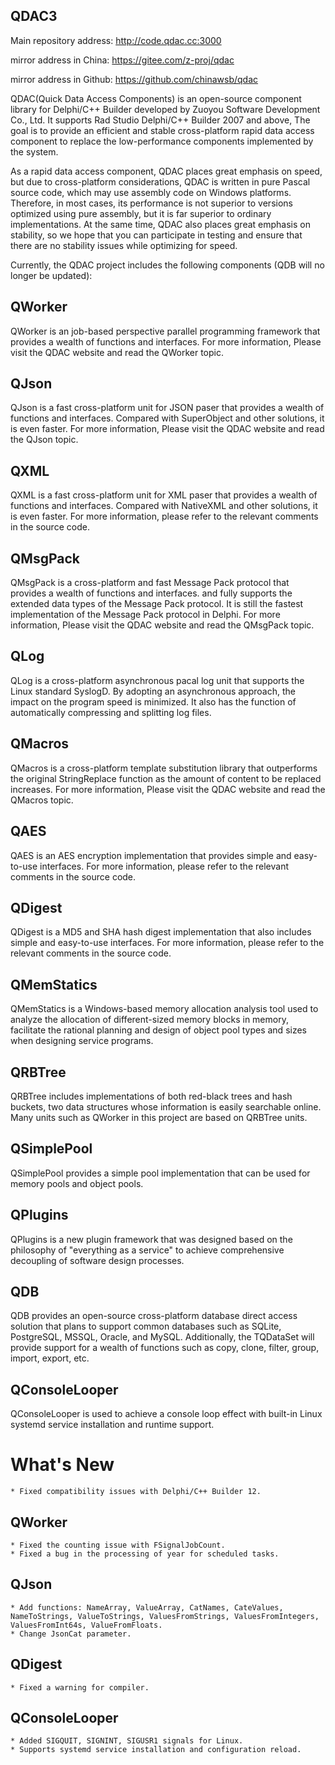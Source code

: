 ## QDAC3

Main repository address: http://code.qdac.cc:3000

mirror address in China: https://gitee.com/z-proj/qdac

mirror address in Github: https://github.com/chinawsb/qdac

QDAC(Quick Data Access Components) is an open-source component library for Delphi/C++ Builder developed by Zuoyou Software Development Co., Ltd. It supports Rad Studio Delphi/C++ Builder 2007 and above, The goal is to provide an efficient and stable cross-platform rapid data access component to replace the low-performance components implemented by the system.

As a rapid data access component, QDAC places great emphasis on speed, but due to cross-platform considerations, QDAC is written in pure Pascal source code, which may use assembly code on Windows platforms. Therefore, in most cases, its performance is not superior to versions optimized using pure assembly, but it is far superior to ordinary implementations. At the same time, QDAC also places great emphasis on stability, so we hope that you can participate in testing and ensure that there are no stability issues while optimizing for speed.

Currently, the QDAC project includes the following components (QDB will no longer be updated):

## QWorker

QWorker is an job-based perspective parallel programming framework that provides a wealth of functions and interfaces. For more information, Please visit the QDAC website and read the QWorker topic.

## QJson

QJson is a fast cross-platform unit for JSON paser that provides  a wealth of functions and interfaces. Compared with SuperObject and other solutions, it is even faster. For more information, Please visit the QDAC website and read the QJson topic.

## QXML

QXML is a fast cross-platform unit for XML paser that provides  a wealth of functions and interfaces. Compared with NativeXML and other solutions, it is even faster. For more information, please refer to the relevant comments in the source code.

## QMsgPack

QMsgPack is a cross-platform and fast Message Pack protocol that provides  a wealth of functions and interfaces.  and fully supports the extended data types of the Message Pack protocol. It is still the fastest implementation of the Message Pack protocol in Delphi. For more information, Please visit the QDAC website and read the QMsgPack topic.

## QLog

QLog is a cross-platform asynchronous pacal log unit that supports the Linux standard SyslogD. By adopting an asynchronous approach, the impact on the program speed is minimized. It also has the function of automatically compressing and splitting log files.

## QMacros

QMacros is a cross-platform template substitution library that outperforms the original StringReplace function as the amount of content to be replaced increases. For more information, Please visit the QDAC website and read the QMacros topic.

## QAES

QAES is an AES encryption implementation that provides simple and easy-to-use interfaces. For more information, please refer to the relevant comments in the source code.

## QDigest

QDigest is a MD5 and SHA hash digest implementation that also includes simple and easy-to-use interfaces. For more information, please refer to the relevant comments in the source code.

## QMemStatics

QMemStatics is a Windows-based memory allocation analysis tool used to analyze the allocation of different-sized memory blocks in memory,  facilitate the rational planning and design of object pool types and sizes when designing service programs.

## QRBTree

QRBTree includes implementations of both red-black trees and hash buckets, two data structures whose information is easily searchable online. Many units such as QWorker in this project are based on QRBTree units. 

## QSimplePool

QSimplePool provides a simple pool implementation that can be used for memory pools and object pools.

## QPlugins

QPlugins is a new plugin framework that was designed based on the philosophy of "everything as a service" to achieve comprehensive decoupling of software design processes.

## QDB

QDB provides an open-source cross-platform database direct access solution that plans to support common databases such as SQLite, PostgreSQL, MSSQL, Oracle, and MySQL. Additionally, the TQDataSet will provide support for a wealth of functions such as copy, clone, filter, group, import, export, etc. 

## QConsoleLooper
QConsoleLooper is used to achieve a console loop effect with built-in Linux systemd service installation and runtime support.

# What's New

    * Fixed compatibility issues with Delphi/C++ Builder 12.
## QWorker

    * Fixed the counting issue with FSignalJobCount.
    * Fixed a bug in the processing of year for scheduled tasks.
## QJson
    * Add functions: NameArray, ValueArray, CatNames, CateValues, NameToStrings, ValueToStrings, ValuesFromStrings, ValuesFromIntegers, ValuesFromInt64s, ValueFromFloats.
    * Change JsonCat parameter.
## QDigest
    * Fixed a warning for compiler.
## QConsoleLooper

    * Added SIGQUIT, SIGNINT, SIGUSR1 signals for Linux.
    * Supports systemd service installation and configuration reload.